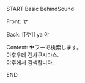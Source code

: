 START
Basic BehindSound

Front:
ヤ


Back:
[[や]] ya 야


Context:
**ヤ**フーで検索します。  
야후우데 켄사쿠시마스.  
야후에서 검색합니다.  

<!--ID: 1746859275700-->
END